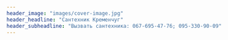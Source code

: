 ```yaml
---
header_image: "images/cover-image.jpg"
header_headline: "Сантехник Кременчуг"
header_subheadline: "Вызвать сантехника: 067-695-47-76; 095-330-90-09"
---
```

